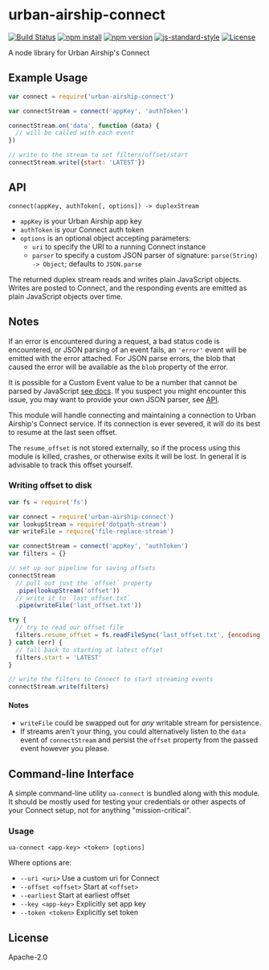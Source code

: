 # urban-airship-connect

[![Build Status](http://img.shields.io/travis/urbanairship/node-connect-client/master.svg?style=flat-square)](https://travis-ci.org/urbanairship/node-connect-client)
[![npm install](http://img.shields.io/npm/dm/urban-airship-connect.svg?style=flat-square)](https://www.npmjs.org/package/urban-airship-connect)
[![npm version](https://img.shields.io/npm/v/urban-airship-connect.svg?style=flat-square)](https://www.npmjs.org/package/urban-airship-connect)
[![js-standard-style](https://img.shields.io/badge/code%20style-standard-brightgreen.svg?style=flat-square)](https://github.com/feross/standard)
[![License](https://img.shields.io/npm/l/urban-airship-connect.svg?style=flat-square)](https://github.com/urbanairship/node-connect-client/blob/master/LICENSE)

A node library for Urban Airship's Connect

## Example Usage

```javascript
var connect = require('urban-airship-connect')

var connectStream = connect('appKey', 'authToken')

connectStream.on('data', function (data) {
  // will be called with each event
})

// write to the stream to set filters/offset/start
connectStream.write({start: 'LATEST'})
```

## API

`connect(appKey, authToken[, options]) -> duplexStream`

* `appKey` is your Urban Airship app key
* `authToken` is your Connect auth token
* `options` is an optional object accepting parameters:
  - `uri` to specify the URI to a running Connect instance
  - `parser` to specify a custom JSON parser of signature:
    `parse(String) -> Object`; defaults to `JSON.parse`

The returned duplex stream reads and writes plain JavaScript objects. Writes
are posted to Connect, and the responding events are emitted as plain JavaScript
objects over time.

## Notes

If an error is encountered during a request, a bad status code is encountered,
or JSON parsing of an event fails, an `'error'` event will be emitted with the
error attached. For JSON parse errors, the blob that caused the error will be
available as the `blob` property of the error.

It is possible for a Custom Event value to be a number that cannot be parsed by
JavaScript [see docs](http://docs.urbanairship.com/api/connect.html#custom-event).
If you suspect you might encounter this issue, you may want to provide your own
JSON parser, see [API](#api).

This module will handle connecting and maintaining a connection to Urban
Airship's Connect service. If its connection is ever severed, it will do its
best to resume at the last seen offset.

The `resume_offset` is not stored externally, so if the process using this
module is killed, crashes, or otherwise exits it will be lost. In general it is
advisable to track this offset yourself.

### Writing offset to disk

```javascript
var fs = require('fs')

var connect = require('urban-airship-connect')
var lookupStream = require('dotpath-stream')
var writeFile = require('file-replace-stream')

var connectStream = connect('appKey', 'authToken')
var filters = {}

// set up our pipeline for saving offsets
connectStream
  // pull out just the `offset` property
  .pipe(lookupStream('offset'))
  // write it to `last_offset.txt`
  .pipe(writeFile('last_offset.txt'))

try {
  // try to read our offset file
  filters.resume_offset = fs.readFileSync('last_offset.txt', {encoding: 'utf8'})
} catch (err) {
  // fall back to starting at latest offset
  filters.start = 'LATEST'
}

// write the filters to Connect to start streaming events
connectStream.write(filters)
```

#### Notes

* `writeFile` could be swapped out for _any_ writable stream for persistence.
* If streams aren't your thing, you could alternatively listen to the `data`
  event of `connectStream` and persist the `offset` property from the passed
  event however you please.

## Command-line Interface

A simple command-line utility `ua-connect` is bundled along with this module. It
should be mostly used for testing your credentials or other aspects of your
Connect setup, not for anything "mission-critical".

### Usage

`ua-connect <app-key> <token> [options]`

Where options are:

* `--uri <uri>` Use a custom uri for Connect
* `--offset <offset>` Start at `<offset>`
* `--earliest` Start at earliest offset
* `--key <app-key>` Explicitly set app key
* `--token <token>` Explicitly set token

## License

Apache-2.0
